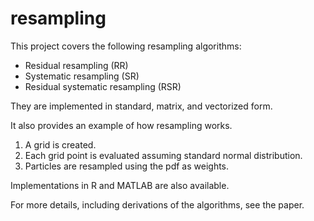 # resampling
This project covers the following resampling algorithms:
- Residual resampling (RR)
- Systematic resampling (SR)
- Residual systematic resampling (RSR)
 
They are implemented in standard, matrix, and vectorized form.

It also provides an example of how resampling works.
1. A grid is created.
2. Each grid point is evaluated assuming standard normal distribution.
3. Particles are resampled using the pdf as weights.

Implementations in R and MATLAB are also available.

For more details, including derivations of the algorithms, see the paper.
